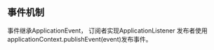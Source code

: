 ## 事件机制
事件继承ApplicationEvent，
订阅者实现ApplicationListener<Event>
发布者使用applicationContext.publishEvent(event)发布事件。